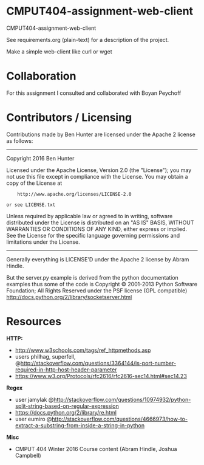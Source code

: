 CMPUT404-assignment-web-client
==============================

CMPUT404-assignment-web-client

See requirements.org (plain-text) for a description of the project.

Make a simple web-client like curl or wget

Collaboration
========================

For this assignment I consulted and collaborated with Boyan Peychoff  


Contributors / Licensing
========================

Contributions made by Ben Hunter are licensed under the Apache 2 license as follows:

----------------------------------------------
   Copyright 2016 Ben Hunter

   Licensed under the Apache License, Version 2.0 (the "License");
   you may not use this file except in compliance with the License.
   You may obtain a copy of the License at

       	http://www.apache.org/licenses/LICENSE-2.0
	   
	or see LICENSE.txt

   Unless required by applicable law or agreed to in writing, software
   distributed under the License is distributed on an "AS IS" BASIS,
   WITHOUT WARRANTIES OR CONDITIONS OF ANY KIND, either express or implied.
   See the License for the specific language governing permissions and
   limitations under the License.

----------------------------------------------

Generally everything is LICENSE'D under the Apache 2 license by Abram Hindle.

But the server.py example is derived from the python documentation
examples thus some of the code is Copyright © 2001-2013 Python
Software Foundation; All Rights Reserved under the PSF license (GPL
compatible) http://docs.python.org/2/library/socketserver.html

Resources
========================
**HTTP:**
 * http://www.w3schools.com/tags/ref_httpmethods.asp
 * users philhag, superfell, @http://stackoverflow.com/questions/3364144/is-port-number-required-in-http-host-header-parameter
 * https://www.w3.org/Protocols/rfc2616/rfc2616-sec14.html#sec14.23

**Regex**
 * user jamylak @http://stackoverflow.com/questions/10974932/python-split-string-based-on-regular-expression
 * https://docs.python.org/2/library/re.html
 * user eumiro @http://stackoverflow.com/questions/4666973/how-to-extract-a-substring-from-inside-a-string-in-python

**Misc**
 * CMPUT 404 Winter 2016 Course content (Abram Hindle, Joshua Campbell)